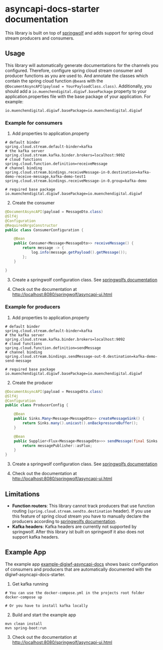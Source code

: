 # asyncapi-docs-starter documentation

This library is built on top of [springwolf](https://springwolf.github.io/) and adds support for spring cloud stream producers and consumers.

## Usage

This library will automatically generate documentations for the channels you configured.
Therefore, configure spring cloud stream consumer and producer functions as you are used to. And annotate the classes which contain the spring cloud function `@bean`s with the `@DocumentAsyncAPI(payload = YourPayloadClass.class)`.
Additionally, you should add a `io.muenchendigital.digiwf.basePackage` property to your application.properties file with the base package of your application. For example:

```
io.muenchendigital.digiwf.basePackage=io.muenchendigital.digiwf
```

### Example for consumers

1. Add properties to application.property

```
# default binder
spring.cloud.stream.default-binder=kafka
# the kafka server
spring.cloud.stream.kafka.binder.brokers=localhost:9092
# cloud functions
spring.cloud.function.definition=receiveMessage
# channel binding
spring.cloud.stream.bindings.receiveMessage-in-0.destination=kafka-demo-receive-message,kafka-demo-test1
spring.cloud.stream.bindings.receiveMessage-in-0.group=kafka-demo

# required base package
io.muenchendigital.digiwf.basePackage=io.muenchendigital.digiwf
```

2. Create the consumer

```java
@DocumentAsyncAPI(payload = MessageDto.class)
@Slf4j
@Configuration
@RequiredArgsConstructor
public class ConsumerConfiguration {

    @Bean
    public Consumer<Message<MessageDto>> receiveMessage() {
        return message -> {
            log.info(message.getPayload().getMessage());
        };
    }

}
```

3. Create a springwolf configuration class. See [springwolfs documentation](https://springwolf.github.io/docs/quickstart#configuration-class)

4. Check out the documentation at [http://localhost:8080/springwolf/asyncapi-ui.html](http://localhost:8080/springwolf/asyncapi-ui.html)

### Example for producers

1. Add properties to application.property

```
# default binder
spring.cloud.stream.default-binder=kafka
# the kafka server
spring.cloud.stream.kafka.binder.brokers=localhost:9092
# cloud functions
spring.cloud.function.definition=sendMessage
# channel binding
spring.cloud.stream.bindings.sendMessage-out-0.destination=kafka-demo-send-message

# required base package
io.muenchendigital.digiwf.basePackage=io.muenchendigital.digiwf
```

2. Create the producer

```java
@DocumentAsyncAPI(payload = MessageDto.class)
@Slf4j
@Configuration
public class ProducerConfig {

    @Bean
    public Sinks.Many<Message<MessageDto>> createMessageSink() {
        return Sinks.many().unicast().onBackpressureBuffer();
    }

    @Bean
    public Supplier<Flux<Message<MessageDto>>> sendMessage(final Sinks.Many<Message<MessageDto>> messagePublisher) {
        return messagePublisher::asFlux;
    }
}
```

3. Create a springwolf configuration class. See [springwolfs documentation](https://springwolf.github.io/docs/quickstart#configuration-class)

4. Check out the documentation at [http://localhost:8080/springwolf/asyncapi-ui.html](http://localhost:8080/springwolf/asyncapi-ui.html)


## Limitations

- **Function routers**: This library cannot track producers that use function routing (`spring.cloud.stream.sendto.destination` header). If you use this feature of spring cloud stream you have to manually declare the producers according to [springwolfs documentation](https://springwolf.github.io/docs/documenting-producers).
- **Kafka headers**: Kafka headers are currently not supported by springwolf. After this library ist built on springwolf it also does not support kafka headers.

## Example App

The example app [example-digiwf-asyncapi-docs](../example-digiwf-asyncapi-docs) shows basic configuration of consumers and producers
that are automatically documented with the digiwf-asyncapi-docs-starter.

1. Get kafka running

```
# You can use the docker-compose.yml in the projects root folder
docker-compose up

# Or you have to install kafka locally
```

2. Build and start the example app

```
mvn clean install
mvn spring-boot:run
```

3. Check out the documentation at [http://localhost:8080/springwolf/asyncapi-ui.html](http://localhost:8080/springwolf/asyncapi-ui.html)
